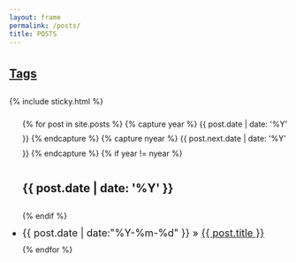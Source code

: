 ```yaml
---
layout: frame
permalink: /posts/
title: POSTS
---
```

<style type="text/css">
	.sticky h4 {
		font-size: 26px;
	}
	.sticky {
		font-size: 18px;
		margin-top: 35px;
		margin-bottom: 35px;
	}
	#posts-archive-list li {
		font-size: 18px;
	}
	.posts-content {
		line-height: 1.9;
	}
</style>
<div class="
    col-lg-8 col-lg-offset-2
    col-md-8 col-md-offset-2
    col-sm-12
    col-xs-12
    posts-content">
<div><h2><a href="/tags" id="posts-tags">Tags</a></h2></div>
{% include sticky.html %}
<ul class="list-unstyled" id="posts-archive-list">
    {% for post in site.posts %}
		{% capture year %} {{ post.date | date: '%Y' }} {% endcapture %}
		{% capture nyear %} {{ post.next.date | date: '%Y' }} {% endcapture %}
		{% if year != nyear %}
	    	<h2>{{ post.date | date: '%Y' }}</h2>
	    {% endif %}
    	<li><span>{{ post.date | date:"%Y-%m-%d" }}</span>&nbsp;&raquo;&nbsp;<a href="{{ post.url }}">{{ post.title }}</a></li>
	{% endfor %} 
</ul>
</div>
<script>
$('.sticky h4').html('Sticky');
$(function(){
	static_pjax(".posts-content #posts-tags", "#frame-main-content");
	static_pjax(".posts-content #posts-archive-list a", "#frame-main-content");
});
</script>